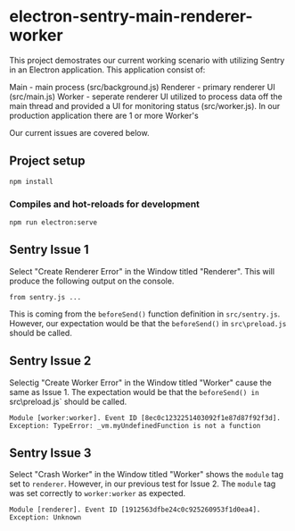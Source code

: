 # electron-sentry-main-renderer-worker

This project demostrates our current working scenario with utilizing Sentry in an Electron application.  This application consist of:

Main - main process (src/background.js)
Renderer - primary renderer UI (src/main.js)
Worker - seperate renderer UI utilized to process data off the main thread and provided a UI for monitoring status (src/worker.js). In our production application there are 1 or more Worker's

Our current issues are covered below.

## Project setup
```
npm install
```

### Compiles and hot-reloads for development
```
npm run electron:serve
```

## Sentry Issue 1

Select "Create Renderer Error" in the Window titled "Renderer".  This will produce the following output on the console.

```
from sentry.js ...
```

This is coming from the `beforeSend()` function definition in `src/sentry.js`.  However, our expectation would be that the `beforeSend()` in `src\preload.js` should be called.

## Sentry Issue 2

Selectig "Create Worker Error" in the Window titled "Worker" cause the same as Issue 1.  The expectation would be that the `beforeSend() in `src\preload.js` should be called.

```
Module [worker:worker]. Event ID [8ec0c1232251403092f1e87d87f92f3d]. Exception: TypeError: _vm.myUndefinedFunction is not a function
```

## Sentry Issue 3

Select "Crash Worker" in the Window titled "Worker" shows the `module` tag set to `renderer`.  However, in our previous test for Issue 2.  The `module` tag was set correctly to `worker:worker` as expected.

```
Module [renderer]. Event ID [1912563dfbe24c0c925260953f1d0ea4]. Exception: Unknown
```
